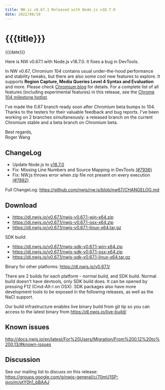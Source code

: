 ```yaml
---
title: NW.js v0.67.1 Released with Node.js v18.7.0
date: 2022/08/10
---
```

# {{{title}}}
{{{date}}}

Here is NW v0.67.1 with Node.js v18.7.0. It fixes a bug in DevTools.

In NW v0.67, Chromium 104 contains usual under-the-hood performance and stability tweaks, but there are also some cool new features to explore. It supports **Region Capture, Media Queries Level 4 Syntax and Evaluation** and more. Please check [Chromium blog](https://blog.chromium.org/2022/06/chrome-104-beta-new-media-query-syntax.html) for details. For a complete list of all features (including experimental features) in this release, see the [Chrome 104 milestone hotlist](https://www.chromestatus.com/features#milestone=104).

I've made the 0.67 branch ready soon after Chromium beta bumps to 104. Thanks to the testers for their valuable feedback and bug reports. I've been working on 2 branches simultaneously: a released branch on the current Chromium stable and a beta branch on Chromium beta.

Best regards,  
Roger Wang

## ChangeLog

- Update Node.js to [v18.7.0](https://nodejs.org/en/blog/release/v18.7.0/)
- Fix: Missing Line Numbers and Source Mapping in DevTools [(#7936)](https://github.com/nwjs/nw.js/issues/7936)
- Fix: NW.js throws error when zip file not present on every execution [(#7882)](https://github.com/nwjs/nw.js/issues/7882)

Full ChangeLog: https://github.com/nwjs/nw.js/blob/nw67/CHANGELOG.md

## Download 

* https://dl.nwjs.io/v0.67.1/nwjs-v0.67.1-win-x64.zip 
* https://dl.nwjs.io/v0.67.1/nwjs-v0.67.1-osx-x64.zip 
* https://dl.nwjs.io/v0.67.1/nwjs-v0.67.1-linux-x64.tar.gz 

SDK build: 
* https://dl.nwjs.io/v0.67.1/nwjs-sdk-v0.67.1-win-x64.zip 
* https://dl.nwjs.io/v0.67.1/nwjs-sdk-v0.67.1-osx-x64.zip 
* https://dl.nwjs.io/v0.67.1/nwjs-sdk-v0.67.1-linux-x64.tar.gz 

Binary for other platforms: https://dl.nwjs.io/v0.67.1/ 

There are 2 builds for each platform - normal build, and SDK build. Normal build doesn't have devtools, only SDK build does. lt can be opened by pressing F12 (Cmd-Alt-I on OSX). SDK packages also have more development tools to be exposed in the following releases, as well as the NaCl support.

Our build infrastructure enables live binary build from git tip so you can access to the latest binary from https://dl.nwjs.io/live-build/ 

## Known issues 

http://docs.nwjs.io/en/latest/For%20Users/Migration/From%200.12%20to%200.13/#known-issues

## Discussion

See our mailing list to discuss on this release: https://groups.google.com/g/nwjs-general/c/70mU1SP-gvo/m/otY0h1_bBAAJ
